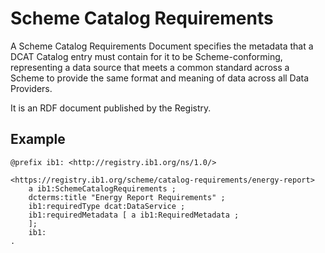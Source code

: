 
# Scheme Catalog Requirements

A Scheme Catalog Requirements Document specifies the metadata that a DCAT Catalog entry must contain for it to be Scheme-conforming, representing a data source that meets a common standard across a Scheme to provide the same format and meaning of data across all Data Providers.

It is an RDF document published by the Registry.

## Example

```
@prefix ib1: <http://registry.ib1.org/ns/1.0/>

<https://registry.ib1.org/scheme/catalog-requirements/energy-report>
	a ib1:SchemeCatalogRequirements ;
	dcterms:title "Energy Report Requirements" ;
	ib1:requiredType dcat:DataService ;
	ib1:requiredMetadata [ a ib1:RequiredMetadata ;
	];
	ib1:
.
```


<!--stackedit_data:
eyJoaXN0b3J5IjpbLTEzMTczMDE1ODgsMTI2ODgzNjcwOF19
-->